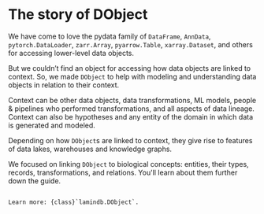 # The story of DObject

We have come to love the pydata family of `DataFrame`, `AnnData`, `pytorch.DataLoader`, `zarr.Array`, `pyarrow.Table`, `xarray.Dataset`, and others for accessing lower-level data objects.

But we couldn’t find an object for accessing how data objects are linked to context.
So, we made `DObject` to help with modeling and understanding data objects in relation to their context.

Context can be other data objects, data transformations, ML models, people & pipelines who performed transformations, and all aspects of data lineage.
Context can also be hypotheses and any entity of the domain in which data is generated and modeled.

Depending on how `DObject`s are linked to context, they give rise to features of data lakes, warehouses and knowledge graphs.

We focused on linking `DObject` to biological concepts: entities, their types, records, transformations, and relations.
You'll learn about them further down the guide.

```{Note}

Learn more: {class}`lamindb.DObject`.
```

